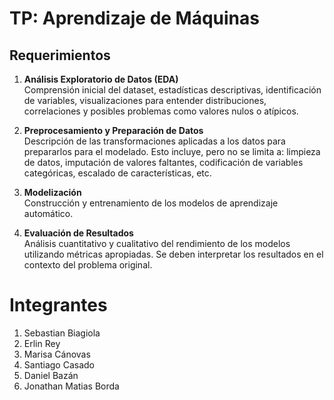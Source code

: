 # TP: Aprendizaje de Máquinas

## Requerimientos

1. **Análisis Exploratorio de Datos (EDA)**  
   Comprensión inicial del dataset, estadísticas descriptivas, identificación de variables, visualizaciones para entender distribuciones, correlaciones y posibles problemas como valores nulos o atípicos.

2. **Preprocesamiento y Preparación de Datos**  
   Descripción de las transformaciones aplicadas a los datos para prepararlos para el modelado. Esto incluye, pero no se limita a: limpieza de datos, imputación de valores faltantes, codificación de variables categóricas, escalado de características, etc.

3. **Modelización**  
   Construcción y entrenamiento de los modelos de aprendizaje automático.

4. **Evaluación de Resultados**  
   Análisis cuantitativo y cualitativo del rendimiento de los modelos utilizando métricas apropiadas. Se deben interpretar los resultados en el contexto del problema original.


# Integrantes

1. Sebastian Biagiola
2. Erlin Rey
3. Marisa Cánovas
3. Santiago Casado
5. Daniel Bazán
6. Jonathan Matias Borda